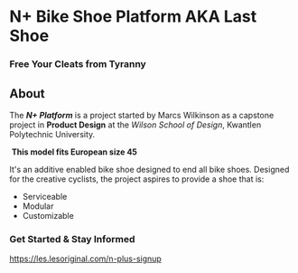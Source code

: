 # N+ Bike Shoe Platform AKA Last Shoe

### Free Your Cleats from Tyranny

## About 

The _**N+ Platform**_ is a project started by Marcs Wilkinson as a capstone project in **Product Design** at the _Wilson School of Design_, Kwantlen Polytechnic University.

​
**This model fits European size 45**

It's an additive enabled bike shoe designed to end all bike shoes. Designed for the creative cyclists, the project aspires to provide a shoe that is:

- Serviceable
- Modular
- Customizable

### Get Started & Stay Informed
https://les.lesoriginal.com/n-plus-signup
